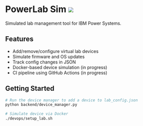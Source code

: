# PowerLab Sim [![](https://github.com/joearzua/powerlab-sim/actions/workflows/python-tests.yml/badge.svg?branch=dev)](https://github.com/joearzua/powerlab-sim/actions/workflows/python-tests.yml)

Simulated lab management tool for IBM Power Systems.

## Features

- Add/remove/configure virtual lab devices
- Simulate firmware and OS updates
- Track config changes in JSON
- Docker-based device simulation (in progress)
- CI pipeline using GitHub Actions (in progress)

## Getting Started

```bash
# Run the device manager to add a device to lab_config.json
python backend/device_manager.py

# Simulate device via Docker
./devops/setup_lab.sh
